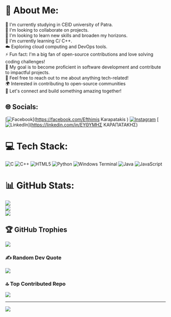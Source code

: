 # 💫 About Me:
🔭 I'm currently studying in CEID university of Patra.<br>👯 I'm looking to collaborate on projects.<br>🤝 I'm looking to learn new skills and broaden my horizons.<br>🌱 I'm currently learning C/ C++.<br>☁️ Exploring cloud computing and DevOps tools.<br>⚡ Fun fact: I'm a big fan of open-source contributions and love solving coding challenges!<br>🎯 My goal is to become proficient in software development and contribute to impactful projects.<br>💬 Feel free to reach out to me about anything tech-related!<br>🌍 Interested in contributing to open-source communities<br>📩 Let's connect and build something amazing together!


## 🌐 Socials:
[![Facebook](https://img.shields.io/badge/Facebook-%231877F2.svg?logo=Facebook&logoColor=white)](https://facebook.com/Efthimis Karapatakis ) [![Instagram](https://img.shields.io/badge/Instagram-%23E4405F.svg?logo=Instagram&logoColor=white)](https://instagram.com/efthimis.krpt) [![LinkedIn](https://img.shields.io/badge/LinkedIn-%230077B5.svg?logo=linkedin&logoColor=white)](https://linkedin.com/in/ΕΥΘΥΜΗΣ ΚΑΡΑΠΑΤΑΚΗΣ) 

# 💻 Tech Stack:
![C](https://img.shields.io/badge/c-%2300599C.svg?style=for-the-badge&logo=c&logoColor=white) ![C++](https://img.shields.io/badge/c++-%2300599C.svg?style=for-the-badge&logo=c%2B%2B&logoColor=white) ![HTML5](https://img.shields.io/badge/html5-%23E34F26.svg?style=for-the-badge&logo=html5&logoColor=white) ![Python](https://img.shields.io/badge/python-3670A0?style=for-the-badge&logo=python&logoColor=ffdd54) ![Windows Terminal](https://img.shields.io/badge/Windows%20Terminal-%234D4D4D.svg?style=for-the-badge&logo=windows-terminal&logoColor=white) ![Java](https://img.shields.io/badge/java-%23ED8B00.svg?style=for-the-badge&logo=openjdk&logoColor=white) ![JavaScript](https://img.shields.io/badge/javascript-%23323330.svg?style=for-the-badge&logo=javascript&logoColor=%23F7DF1E)
# 📊 GitHub Stats:
![](https://github-readme-stats.vercel.app/api?username=EfthimisKarapatakis&theme=merko&hide_border=false&include_all_commits=true&count_private=false)<br/>
![](https://github-readme-streak-stats.herokuapp.com/?user=EfthimisKarapatakis&theme=merko&hide_border=false)<br/>
![](https://github-readme-stats.vercel.app/api/top-langs/?username=EfthimisKarapatakis&theme=merko&hide_border=false&include_all_commits=true&count_private=false&layout=compact)

## 🏆 GitHub Trophies
![](https://github-profile-trophy.vercel.app/?username=EfthimisKarapatakis&theme=monokai&no-frame=false&no-bg=true&margin-w=4)

### ✍️ Random Dev Quote
![](https://quotes-github-readme.vercel.app/api?type=horizontal&theme=merko)

### 🔝 Top Contributed Repo
![](https://github-contributor-stats.vercel.app/api?username=EfthimisKarapatakis&limit=5&theme=dark&combine_all_yearly_contributions=true)

---
[![](https://visitcount.itsvg.in/api?id=EfthimisKarapatakis&icon=10&color=5)](https://visitcount.itsvg.in)

<!-- Proudly created with GPRM ( https://gprm.itsvg.in ) -->
